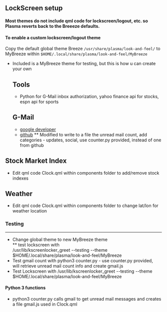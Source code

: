 ## LockScreen setup
#### Most themes do not include qml code for lockscreen/logout, etc. so Plasma reverts back to the Breeeze defaults. <br>
#### To enable a custom lockscreen/logout theme
Copy the default global theme Breeze `/usr/share/plasma/look-and-feel/`
to MyBreeze within `$HOME/.local/share/plasma/look-and-feel/MyBreeze`
* Included is a MyBreeze theme for testing, but this is how u can create your own

    
   ## Tools
    * Python for G-Mail inbox authorization, yahoo finance api for stocks, espn api for sports
   
   ## G-Mail
  * [google developer](https://developers.google.com/gmail/api/quickstart/python)
  * [github](https://github.com/akora/gmail-message-counter-python)
    ** Modified to write to a file the unread mail count, add categories - updates, social, 
        use counter.py provided, instead of one from github

## Stock Market Index
   * Edit qml code Clock.qml within components folder to add/remove stock indexes

## Weather
   * Edit qml code Clock.qml within components folder to change lat/lon for weather location
    
### Testing 
___________
* Change global theme to new MyBreeze theme <br/>
  ** test lockscreen with <br/>
      /usr/lib/kscreenlocker_greet --testing --theme $HOME/.local/share/plasma/look-and-feel/MyBreeze   <br/>
* Test gmail count with python3 counter.py - use counter.py provided, <br/>
    will retrieve unread mail count info and create gmail.js 
* Test Lockscreen with /usr/lib/kscreenlocker_greet --testing --theme $HOME/.local/share/plasma/look-and-feel/MyBreeze

#### Python 3 functions
* python3 counter.py calls gmail to get unread mail messages and creates a file gmail.js  used in Clock.qml
